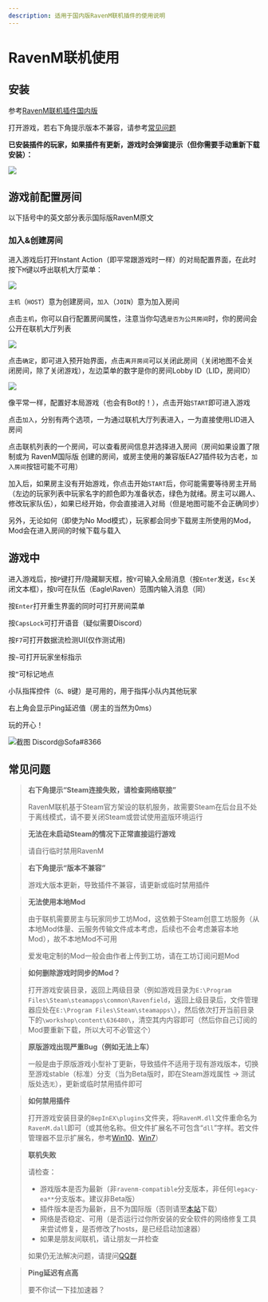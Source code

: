 ```yaml
---
description: 适用于国内版RavenM联机插件的使用说明
---
```


# RavenM联机使用
## 安装

参考[RavenM联机插件国内版](/cn/Project/ravenm.md)

打开游戏，若右下角提示版本不兼容，请参考[常见问题](#常见问题)

**已安装插件的玩家，如果插件有更新，游戏时会弹窗提示（但你需要手动重新下载安装）：**

![](https://ravenfieldcommunity.github.io/docs-img/in-GAME/ravenm.004.png)

## 游戏前配置房间
以下括号中的英文部分表示国际版RavenM原文

### 加入&创建房间

进入游戏后打开Instant Action（即平常跟游戏时一样）的对局配置界面，在此时按下`M`键以呼出联机大厅菜单：

![](https://ravenfieldcommunity.github.io/docs-img/in-GAME/ravenm.001.png)

`主机`（`HOST`）意为创建房间，`加入`（`JOIN`）意为加入房间

点击`主机`，你可以自行配置房间属性，注意当你勾选`是否为公共房间`时，你的房间会公开在联机大厅列表

![](https://ravenfieldcommunity.github.io/docs-img/in-GAME/ravenm.002.png)

点击`确定`，即可进入预开始界面，点击`离开房间`可以关闭此房间（关闭地图不会关闭房间，除了关闭游戏），左边菜单的数字是你的房间Lobby ID（LID，房间ID）

![](https://ravenfieldcommunity.github.io/docs-img/in-GAME/ravenm.003.png)

像平常一样，配置好本局游戏（也会有Bot的！），点击开始`START`即可进入游戏

点击`加入`，分别有两个选项，一为通过联机大厅列表进入，一为直接使用LID进入房间

点击联机列表的一个房间，可以查看房间信息并选择进入房间（房间如果设置了限制或为 RavenM国际版 创建的房间，或房主使用的兼容版EA27插件较为古老，`加入房间`按钮可能不可用）	

加入后，如果房主没有开始游戏，你点击开始`START`后，你可能需要等待房主开局（左边的玩家列表中玩家名字的颜色即为准备状态，绿色为就绪。房主可以踢人、修改玩家队伍），如果已经开始，你会直接进入对局（但是地图可能不会正确同步）

另外，无论如何（即使为No Mod模式），玩家都会同步下载房主所使用的Mod，Mod会在进入房间的时候下载与载入

## 游戏中

进入游戏后，按`P`键打开/隐藏聊天框，按`Y`可输入全局消息（按`Enter`发送，`Esc`关闭文本框），按`U`可在队伍（Eagle\Raven）范围内输入消息（同）

按`Enter`打开重生界面的同时可打开房间菜单

按`CapsLock`可打开语音（疑似需要Discord）

按`F7`可打开数据流检测UI(仅作测试用)

按`~`可打开玩家坐标指示

按`“`可标记地点

小队指挥控件（`G`、`B`键）是可用的，用于指挥小队内其他玩家

右上角会显示Ping延迟值（房主的当然为0ms）

玩的开心！

![截图 Discord@Sofa#8366](https://steamuserimages-a.akamaihd.net/ugc/1917988387306327667/C90622D8C9B8B654E187AA5038A84759DFF050D9/)

## 常见问题

> **右下角提示“Steam连接失败，请检查网络联接”**
>
> RavenM联机基于Steam官方架设的联机服务，故需要Steam在后台且不处于离线模式，请不要关闭Steam或尝试使用盗版环境运行

> **无法在未启动Steam的情况下正常直接运行游戏**
>
> 请自行临时禁用RavenM

> **右下角提示“版本不兼容”**
>
> 游戏大版本更新，导致插件不兼容，请更新或临时禁用插件

> **无法使用本地Mod**
>
> 由于联机需要房主与玩家同步工坊Mod，这依赖于Steam创意工坊服务（从本地Mod体量、云服务传输文件成本考虑，后续也不会考虑兼容本地Mod），故不本地Mod不可用
> 
> 爱发电定制的Mod一般会由作者上传到工坊，请在工坊订阅问题Mod

> **如何删除游戏时同步的Mod？**
>
> 打开游戏安装目录，返回上两级目录（例如游戏目录为`E:\Program Files\Steam\steamapps\common\Ravenfield`，返回上级目录后，文件管理器应处在`E:\Program Files\Steam\steamapps\`），然后依次打开当前目录下的`\workshop\content\636480\`，清空其内内容即可（然后你自己订阅的Mod要重新下载，所以大可不必管这个）

> **原版游戏出现严重Bug（例如无法上车）**
>
> 一般是由于原版游戏小型补丁更新，导致插件不适用于现有游戏版本，切换至游戏stable（标准）分支（当为Beta版时，即在Steam游戏属性 -> 测试版处选`无`），更新或临时禁用插件即可

> **如何禁用插件**
>
> 打开游戏安装目录的`BepInEX\plugins`文件夹，将`RavenM.dll`文件重命名为`RavenM.dall`即可（或其他名称。但文件扩展名不可包含“`dll`”字样。若文件管理器不显示扩展名，参考[Win10](https://jingyan.baidu.com/article/9158e0004c6cbea2541228da.html)、[Win7](https://jingyan.baidu.com/article/3c48dd347a3e76e10be35895.html)）

> **联机失败**
>
> 请检查：
> - 游戏版本是否为最新（非`ravenm-compatible`分支版本，非任何`legacy-ea**`分支版本。建议非Beta版）
> - 插件版本是否为最新，且不为国际版（否则请至[本站](/cn/Project/ravenm.md)下载）
> - 网络是否稳定、可用（是否运行过你所安装的安全软件的网络修复工具来尝试修复，是否修改了hosts，是已经启动加速器）
> - 如果是朋友间联机，请让朋友一并检查
>
> 如果仍无法解决问题，请提问[QQ群](/cn/Project/ravenm.md#常见问题)

> **Ping延迟有点高**
>
> 要不你试一下挂加速器？